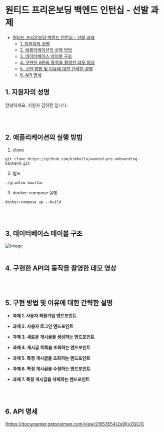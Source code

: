# 원티드 프리온보딩 백엔드 인턴십 - 선발 과제

- [원티드 프리온보딩 백엔드 인턴십 - 선발 과제](#원티드-프리온보딩-백엔드-인턴십---선발-과제)
  - [1. 지원자의 성명](#1-지원자의-성명)
  - [2. 애플리케이션의 실행 방법](#2-애플리케이션의-실행-방법)
  - [3. 데이터베이스 테이블 구조](#3-데이터베이스-테이블-구조)
  - [4. 구현한 API의 동작을 촬영한 데모 영상](#4-구현한-api의-동작을-촬영한-데모-영상)
  - [5. 구현 방법 및 이유에 대한 간략한 설명](#5-구현-방법-및-이유에-대한-간략한-설명)
  - [6. API 명세](#6-api-명세)

## 1. 지원자의 성명

안녕하세요. 지원자 김하린 입니다.

<br></br>

## 2. 애플리케이션의 실행 방법
1. clone
```text
git clone https://github.com/kimhalin/wanted-pre-onboarding-backend.git
```

2. 빌드
```text
./gradlew bootJar
```

3. docker-compose 실행
```text
docker-compose up --build
```

<br></br>

## 3. 데이터베이스 테이블 구조
![image](https://github.com/kimhalin/wanted-pre-onboarding-backend/assets/75435113/05115d56-c2e6-4183-a470-94b879e54698)
<br></br>

## 4. 구현한 API의 동작을 촬영한 데모 영상

<br></br>

## 5. 구현 방법 및 이유에 대한 간략한 설명
- **과제 1. 사용자 회원가입 엔드포인트**

- **과제 2. 사용자 로그인 엔드포인트**

- **과제 3. 새로운 게시글을 생성하는 엔드포인트**

- **과제 4. 게시글 목록을 조회하는 엔드포인트**

- **과제 5. 특정 게시글을 조회하는 엔드포인트**
  
- **과제 6. 특정 게시글을 수정하는 엔드포인트**
  
- **과제 7. 특정 게시글을 삭제하는 엔드포인트**

<br></br>

## 6. API 명세
[https://documenter.getpostman.com/view/21653554/2s9Xy2QCj1]
<br></br>
